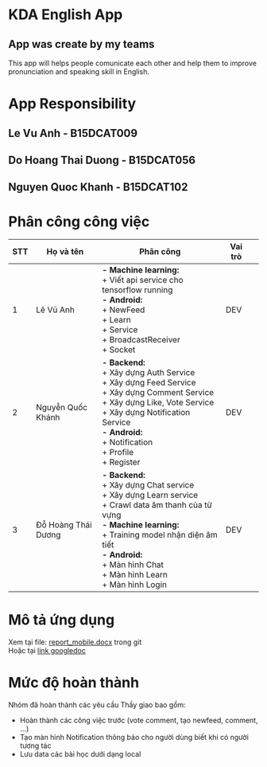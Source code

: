 # KDA English App
App was create by my teams
----
This app will helps people comunicate each other and help them to improve pronunciation and speaking skill in English.
# App Responsibility
## Le Vu Anh - B15DCAT009
## Do Hoang Thai Duong - B15DCAT056
## Nguyen Quoc Khanh - B15DCAT102
# Phân công công việc
| STT | Họ và tên           | Phân công                                                                                                                                                                                                                   | Vai trò |   |
|-----|---------------------|-----------------------------------------------------------------------------------------------------------------------------------------------------------------------------------------------------------------------------|---------|---|
| 1   | Lê Vũ Anh           | **- Machine learning:** <br> + Viết api service cho tensorflow running<br> **- Android:** <br> + NewFeed <br>  + Learn <br>  + Service <br>   + BroadcastReceiver <br>  + Socket <br>                                                                                 | DEV     |
| 2   | Nguyễn Quốc Khánh   | **- Backend:** <br>  + Xây dựng Auth Service <br>  + Xây dựng Feed Service <br>  + Xây dựng Comment Service <br> + Xây dựng Like, Vote Service <br>  + Xây dựng Notification Service <br> **- Android:** <br> + Notification <br> + Profile <br> + Register                 | DEV     |
| 3   | Đỗ Hoàng Thái Dương | **- Backend:** <br>  + Xây dựng Chat service <br> + Xây dựng Learn service <br> + Crawl data âm thanh của từ vựng <br> **- Machine learning:** <br> + Training model nhận diện âm tiết <br> **- Android:** <br> + Màn hình Chat <br> + Màn hình Learn <br> + Màn hình Login <br> | DEV     |

# Mô tả ứng dụng
Xem tại file: [report_mobile.docx](https://github.com/mobiledev2019/mp-n1_10_kdaenglish/blob/master/report_mobile.docx) trong git <br>
Hoặc tại [link googledoc](https://docs.google.com/document/d/1o8TjIsdj-_wjevYAM0KccJHhQ912MNHWeygaWQEwikQ/edit?usp=sharing) 
# Mức độ hoàn thành
Nhóm đã hoàn thành các yêu cầu Thầy giao bao gồm: <br>
+ Hoàn thành các công việc trước (vote comment, tạo newfeed, comment, ...)
+ Tạo màn hình Notification thông báo cho người dùng biết khi có người tương tác
+ Lưu data các bài học dưới dạng local <br>
